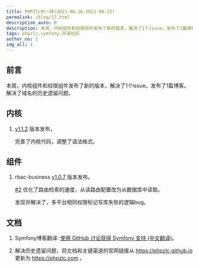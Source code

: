 ```yaml
---
title: PHPZlc的一周(2021-08-16-2021-08-22)
permalink: /blog/17.html
description_auto: 0
description: 本周，内核组件和权限组件发布了新的版本，解决了1个issue。发布了1篇博客。解决了域名的历史遗留问题。
tags: phpzlc,symfony,开源社区
author_no: 1
img_all: 1
---
```


## 前言

本周，内核组件和权限组件发布了新的版本，解决了1个issue。发布了1篇博客。解决了域名的历史遗留问题。

## 内核

1. [v1.1.2](https://github.com/phpzlc/phpzlc/releases/tag/v1.1.2) 版本发布，

    完善了内核代码，调整了语法格式。

## 组件

1. rbac-business [v1.0.7](https://github.com/phpzlc/RBAC-business/releases/tag/v1.0.7) 版本发布。
   
    [#2](https://github.com/phpzlc/RBAC-business/issues/2) 优化了路由检索的速度，从读路由配置改为从数据库中读取。
   
    发现并解决了，多平台相同权限标记写库失败的逻辑bug。

## 文档

1. Symfony博客翻译: [使用 GitHub 讨论获得 Symfony 支持 (中文翻译)](https://zhuanlan.zhihu.com/p/400760417)。

2. 解决历史遗留问题，将文档和关键渠道的官网链接从 https://phpzlc.github.io 更新为 https://phpzlc.com 。
